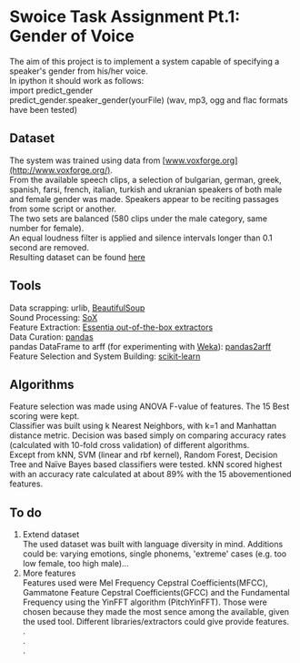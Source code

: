 # Swoice Task Assignment Pt.1: Gender of Voice  
The aim of this project is to implement a system capable of specifying a speaker's gender from his/her voice.  
In ipython it should work as follows:  
import predict_gender  
predict_gender.speaker_gender(yourFile)     (wav, mp3, ogg and flac formats have been tested)  
## Dataset
The system was trained using data from [www.voxforge.org](http://www.voxforge.org/).  
From the available speech clips, a selection of bulgarian, german, greek, spanish, farsi, french, italian, turkish and ukranian speakers
of both male and female gender was made. Speakers appear to be reciting passages from some script or another.   
The two sets are balanced (580 clips under the male category, same number for female).  
An equal loudness filter is applied and silence intervals longer than 0.1 second are removed.  
Resulting dataset can be found [here](https://www.dropbox.com/home/female_male_wav)
## Tools
Data scrapping: urlib, [BeautifulSoup](https://www.crummy.com/software/BeautifulSoup/bs4/doc/)  
Sound Processing: [SoX](http://sox.sourceforge.net/)  
Feature Extraction: [Essentia out-of-the-box extractors](http://essentia.upf.edu/documentation/extractors/)  
Data Curation: [pandas](http://pandas.pydata.org/)  
pandas DataFrame to arff (for experimenting with [Weka](http://www.cs.waikato.ac.nz/ml/weka/)): [pandas2arff](https://github.com/saurabhnagrecha/Pandas-to-ARFF)  
Feature Selection and System Building: [scikit-learn](http://scikit-learn.org/stable/)  
## Algorithms
Feature selection was made using ANOVA F-value of features. The 15 Best scoring were kept.  
Classifier was built using k Nearest Neighbors, with k=1 and Manhattan distance metric. Decision was based simply
 on comparing accuracy rates (calculated with 10-fold cross validation) of different algorithms.  
 Except from kNN, SVM (linear and rbf kernel), Random Forest, Decision Tree and Naïve Bayes based classifiers were tested. kNN scored highest with an accuracy rate calculated at about 89% with the 15 abovementioned features.  
## To do
 1) Extend dataset    
 The used dataset was built with language diversity in mind. Additions could be: varying emotions, single phonems, 'extreme' cases (e.g. too low female, too high male)...  
 2) More features  
 Features used were Mel Frequency Cepstral Coefficients(MFCC), Gammatone Feature Cepstral Coefficients(GFCC) and the Fundamental Frequency using the YinFFT algorithm (PitchYinFFT). Those were chosen because they made the most sence among the available, given the used tool. Different libraries/extractors could give provide features.  
 .  
 .  
 .
 
